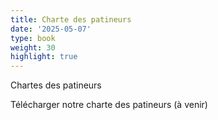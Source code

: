 ```yaml
---
title: Charte des patineurs
date: '2025-05-07'
type: book
weight: 30
highlight: true
---
```


Chartes des patineurs

<!--more-->

Télécharger notre charte des patineurs (à venir)
